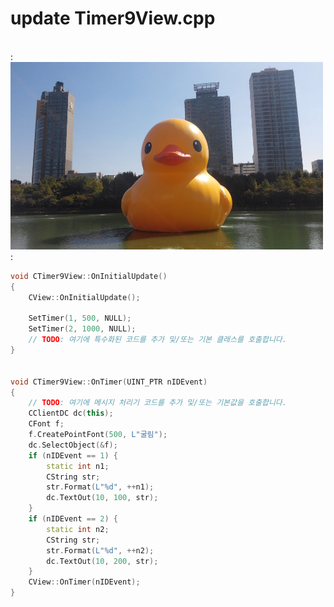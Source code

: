 # update Timer9View.cpp
<br/>
:<img src="/riverduck.jpg" width = "500px" height="300px"></img>:
<br/>

```C++
void CTimer9View::OnInitialUpdate()
{
	CView::OnInitialUpdate();

	SetTimer(1, 500, NULL);
	SetTimer(2, 1000, NULL);
	// TODO: 여기에 특수화된 코드를 추가 및/또는 기본 클래스를 호출합니다.
}


void CTimer9View::OnTimer(UINT_PTR nIDEvent)
{
	// TODO: 여기에 메시지 처리기 코드를 추가 및/또는 기본값을 호출합니다.
	CClientDC dc(this);
	CFont f;
	f.CreatePointFont(500, L"굴림");
	dc.SelectObject(&f);
	if (nIDEvent == 1) {
		static int n1;
		CString str;
		str.Format(L"%d", ++n1);
		dc.TextOut(10, 100, str);
	}
	if (nIDEvent == 2) {
		static int n2;
		CString str;
		str.Format(L"%d", ++n2);
		dc.TextOut(10, 200, str);
	}
	CView::OnTimer(nIDEvent);
}
```

